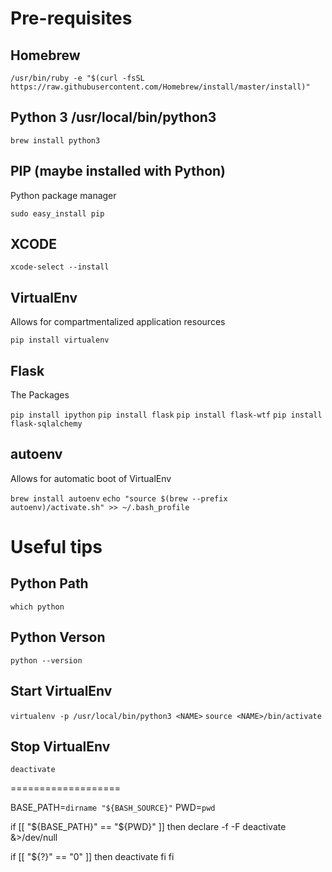 # Pre-requisites

## Homebrew
`/usr/bin/ruby -e "$(curl -fsSL https://raw.githubusercontent.com/Homebrew/install/master/install)"`

## Python 3 /usr/local/bin/python3
`brew install python3`

## PIP (maybe installed with Python)

Python package manager

`sudo easy_install pip`

## XCODE
`xcode-select --install`

## VirtualEnv

Allows for compartmentalized application resources

`pip install virtualenv`

## Flask

The Packages

`pip install ipython`
`pip install flask`
`pip install flask-wtf`
`pip install flask-sqlalchemy`

## autoenv

Allows for automatic boot of VirtualEnv

`brew install autoenv`
`echo "source $(brew --prefix autoenv)/activate.sh" >> ~/.bash_profile`

# Useful tips

## Python Path
`which python`

## Python Verson
`python --version`

## Start VirtualEnv
`virtualenv -p /usr/local/bin/python3 <NAME>`
`source <NAME>/bin/activate`

## Stop VirtualEnv
`deactivate`













===================

BASE_PATH=`dirname "${BASH_SOURCE}"`
PWD=`pwd`

if [[ "${BASE_PATH}" == "${PWD}" ]]
then
 declare -f -F deactivate &>/dev/null

 if [[ "${?}" == "0" ]]
 then
   deactivate
 fi
fi